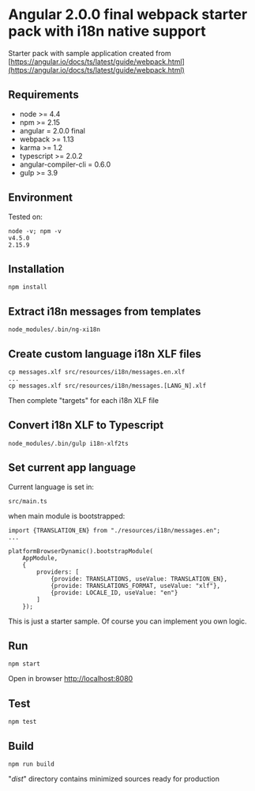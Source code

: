 #  Angular 2.0.0 final webpack starter pack with i18n native support

Starter pack with sample application created from [https://angular.io/docs/ts/latest/guide/webpack.html](https://angular.io/docs/ts/latest/guide/webpack.html)

## Requirements

* node >= 4.4
* npm >= 2.15
* angular = 2.0.0 final
* webpack >= 1.13
* karma >= 1.2
* typescript >= 2.0.2
* angular-compiler-cli = 0.6.0
* gulp >= 3.9

## Environment

Tested on:

```
node -v; npm -v
v4.5.0
2.15.9
```

## Installation

```
npm install
```

## Extract i18n messages from templates

```
node_modules/.bin/ng-xi18n
```

## Create custom language i18n XLF files

```
cp messages.xlf src/resources/i18n/messages.en.xlf
...
cp messages.xlf src/resources/i18n/messages.[LANG_N].xlf
```

Then complete "targets" for each i18n XLF file

## Convert i18n XLF to Typescript 

```
node_modules/.bin/gulp i18n-xlf2ts
```

## Set current app language

Current language is set in:

```
src/main.ts
```

when main module is bootstrapped:

```
import {TRANSLATION_EN} from "./resources/i18n/messages.en";
... 

platformBrowserDynamic().bootstrapModule(
    AppModule,
    {
        providers: [
            {provide: TRANSLATIONS, useValue: TRANSLATION_EN},
            {provide: TRANSLATIONS_FORMAT, useValue: "xlf"},
            {provide: LOCALE_ID, useValue: "en"}
        ]
    });
```

This is just a starter sample. Of course you can implement you own logic.


## Run

```
npm start
```

Open in browser [http://localhost:8080](http://localhost:8080)

## Test

```
npm test
```

## Build

```
npm run build
```

"_dist_" directory contains minimized sources ready for production
